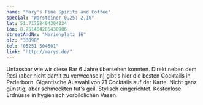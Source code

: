 ```yaml
---
name: "Mary's Fine Spirits and Coffee"
special: "Warsteiner 0,25: 2,10"
lat: 51.71752404304224 
lon: 8.751404285430906
streetAndNr: "Marienplatz 16"
plz: "33098"
tel: "05251 504501"
link: "http://marys.de/"
---
```

Unfassbar wie wir diese Bar 6 Jahre übersehen konnten. Direkt neben dem Resi (aber nicht damit zu verwechseln) gibt's hier die besten Cocktails in Paderborn. Gigantische Auswahl von 71 Cocktails auf der Karte. Nicht ganz günstig, aber schmeckten tut's geil. Stylisch eingerichtet. Kostenlose Erdnüsse in hygienisch vorbildlichen Vasen.